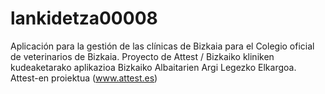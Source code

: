 # lankidetza00008
Aplicación para la gestión de las clínicas de Bizkaia para el Colegio oficial de veterinarios de Bizkaia. Proyecto de Attest / Bizkaiko kliniken kudeaketarako aplikazioa Bizkaiko Albaitarien Argi Legezko Elkargoa. Attest-en proiektua (www.attest.es)
